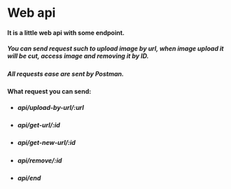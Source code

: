 # Web api
#### It is a little web api with some endpoint. 

##### You can send request such to upload image by url, when image upload it will be cut, access image and removing it by ID.

##### All requests ease are sent by Postman.

#### What request you can send:
-	##### api/upload-by-url/:url
-	##### api/get-url/:id
-	##### api/get-new-url/:id
-	##### api/remove/:id
-	##### api/end